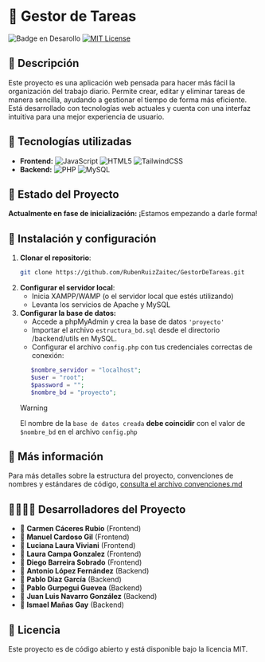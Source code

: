 # 📌 Gestor de Tareas  
![Badge en Desarollo](https://img.shields.io/badge/STATUS-EN%20DESAROLLO-blue) [![MIT License](https://img.shields.io/badge/License-MIT-green.svg)](https://choosealicense.com/licenses/mit/)

## 📖 Descripción

Este proyecto es una aplicación web pensada para hacer más fácil la organización del trabajo diario. Permite crear, editar y eliminar tareas de manera sencilla, ayudando a gestionar el tiempo de forma más eficiente. Está desarrollado con tecnologías web actuales y cuenta con una interfaz intuitiva para una mejor experiencia de usuario.

## 🚀 Tecnologías utilizadas
- **Frontend:** ![JavaScript](https://img.shields.io/badge/javascript-%23323330.svg?style=for-the-badge&logo=javascript&logoColor=%23F7DF1E) ![HTML5](https://img.shields.io/badge/html5-%23E34F26.svg?style=for-the-badge&logo=html5&logoColor=white) ![TailwindCSS](https://img.shields.io/badge/tailwindcss-%2338B2AC.svg?style=for-the-badge&logo=tailwind-css&logoColor=white)
- **Backend:** ![PHP](https://img.shields.io/badge/php-%23777BB4.svg?style=for-the-badge&logo=php&logoColor=white) ![MySQL](https://img.shields.io/badge/mysql-4479A1.svg?style=for-the-badge&logo=mysql&logoColor=white)


## 🚧 Estado del Proyecto
**Actualmente en fase de inicialización:**  ¡Estamos empezando a darle forma! 


## 🔧 Instalación y configuración
1. **Clonar el repositorio**: 
   ```bash
   git clone https://github.com/RubenRuizZaitec/GestorDeTareas.git
   ```
2. **Configurar el servidor local**:
   - Inicia XAMPP/WAMP (o el servidor local que estés utilizando)
   - Levanta los servicios de Apache y MySQL
3. **Configurar la base de datos:**
   - Accede a phpMyAdmin y crea la base de datos `'proyecto'`
   - Importar el archivo `estructura_bd.sql` desde el directorio /backend/utils en MySQL.
   - Configurar el archivo `config.php` con tus credenciales correctas de conexión:
   ```php
      $nombre_servidor = "localhost";
      $user = "root";
      $password = "";
      $nombre_bd = "proyecto";
   ```
   >[!WARNING]
   El nombre de la `base de datos creada` **debe coincidir** con el valor de `$nombre_bd` en el archivo `config.php`


## 📂 Más información

Para más detalles sobre la estructura del proyecto, convenciones de nombres y estándares de código, [consulta el archivo convenciones.md](docs/convenciones.md)

## 👩‍💻👨‍💻 Desarrolladores del Proyecto

- 🔸 **Carmen Cáceres Rubio** (Frontend)
- 🔸 **Manuel Cardoso Gil** (Frontend)
- 🔸 **Luciana Laura Viviani** (Frontend)
- 🔸 **Laura Campa Gonzalez** (Frontend)
- 🔸 **Diego Barreira Sobrado** (Frontend)
- 🔹 **Antonio López Fernández** (Backend)
- 🔹 **Pablo Díaz García** (Backend)
- 🔹 **Pablo Gurpegui Guevea** (Backend)
- 🔹 **Juan Luis Navarro González** (Backend)
- 🔹 **Ismael Mañas Gay** (Backend)


## 📜 Licencia
Este proyecto es de código abierto y está disponible bajo la licencia MIT.



